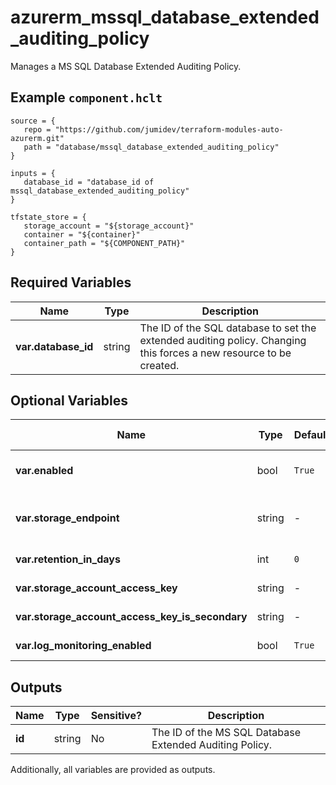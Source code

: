 # azurerm_mssql_database_extended_auditing_policy

Manages a MS SQL Database Extended Auditing Policy.

## Example `component.hclt`

```hcl
source = {
   repo = "https://github.com/jumidev/terraform-modules-auto-azurerm.git" 
   path = "database/mssql_database_extended_auditing_policy" 
}

inputs = {
   database_id = "database_id of mssql_database_extended_auditing_policy" 
}

tfstate_store = {
   storage_account = "${storage_account}" 
   container = "${container}" 
   container_path = "${COMPONENT_PATH}" 
}

```

## Required Variables

| Name | Type |  Description |
| ---- | --------- |  ----------- |
| **var.database_id** | string |  The ID of the SQL database to set the extended auditing policy. Changing this forces a new resource to be created. | 

## Optional Variables

| Name | Type |  Default  |  possible values |  Description |
| ---- | --------- |  ----------- | ----------- | ----------- |
| **var.enabled** | bool |  `True`  |  `true`, `false`  |  Whether to enable the extended auditing policy. Possible values are `true` and `false`. Defaults to `true`. | 
| **var.storage_endpoint** | string |  -  |  -  |  The blob storage endpoint (e.g. <https://example.blob.core.windows.net>). This blob storage will hold all extended auditing logs. | 
| **var.retention_in_days** | int |  `0`  |  -  |  The number of days to retain logs for in the storage account. Defaults to `0`. | 
| **var.storage_account_access_key** | string |  -  |  -  |  The access key to use for the auditing storage account. | 
| **var.storage_account_access_key_is_secondary** | string |  -  |  -  |  Is `storage_account_access_key` value the storage's secondary key? | 
| **var.log_monitoring_enabled** | bool |  `True`  |  -  |  Enable audit events to Azure Monitor? Defaults to `true`. | 



## Outputs

| Name | Type | Sensitive? | Description |
| ---- | ---- | --------- | --------- |
| **id** | string | No  | The ID of the MS SQL Database Extended Auditing Policy. | 

Additionally, all variables are provided as outputs.
